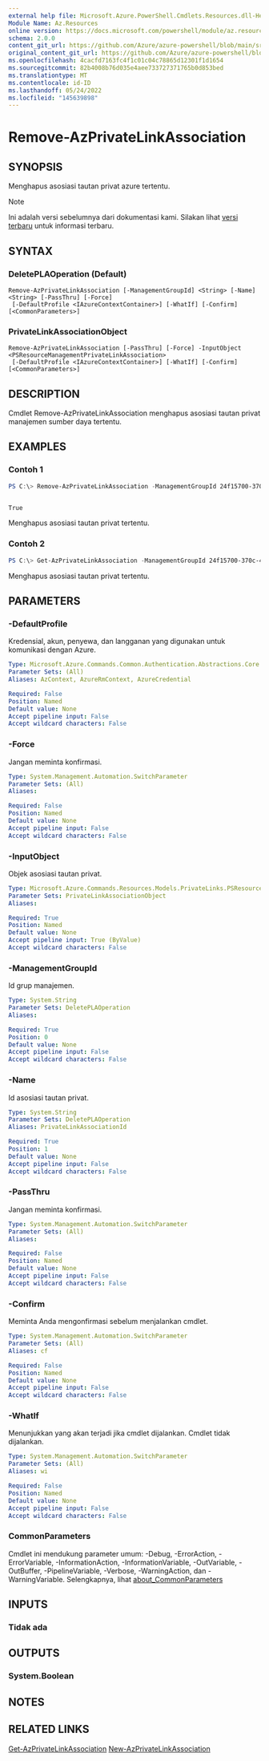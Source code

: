```yaml
---
external help file: Microsoft.Azure.PowerShell.Cmdlets.Resources.dll-Help.xml
Module Name: Az.Resources
online version: https://docs.microsoft.com/powershell/module/az.resources/remove-azprivatelinkassociation
schema: 2.0.0
content_git_url: https://github.com/Azure/azure-powershell/blob/main/src/Resources/Resources/help/Remove-AzPrivateLinkAssociation.md
original_content_git_url: https://github.com/Azure/azure-powershell/blob/main/src/Resources/Resources/help/Remove-AzPrivateLinkAssociation.md
ms.openlocfilehash: 4cacfd7163fc4f1c01c04c78865d12301f1d1654
ms.sourcegitcommit: 82b4008b76d035e4aee733727371765b0d853bed
ms.translationtype: MT
ms.contentlocale: id-ID
ms.lasthandoff: 05/24/2022
ms.locfileid: "145639898"
---
```

# Remove-AzPrivateLinkAssociation

## SYNOPSIS
Menghapus asosiasi tautan privat azure tertentu.

> [!NOTE]
>Ini adalah versi sebelumnya dari dokumentasi kami. Silakan lihat [versi terbaru](/powershell/module/az.resources/remove-azprivatelinkassociation) untuk informasi terbaru.

## SYNTAX

### DeletePLAOperation (Default)
```
Remove-AzPrivateLinkAssociation [-ManagementGroupId] <String> [-Name] <String> [-PassThru] [-Force]
 [-DefaultProfile <IAzureContextContainer>] [-WhatIf] [-Confirm] [<CommonParameters>]
```

### PrivateLinkAssociationObject
```
Remove-AzPrivateLinkAssociation [-PassThru] [-Force] -InputObject <PSResourceManagementPrivateLinkAssociation>
 [-DefaultProfile <IAzureContextContainer>] [-WhatIf] [-Confirm] [<CommonParameters>]
```

## DESCRIPTION
Cmdlet Remove-AzPrivateLinkAssociation menghapus asosiasi tautan privat manajemen sumber daya tertentu.

## EXAMPLES

### Contoh 1
```powershell
PS C:\> Remove-AzPrivateLinkAssociation -ManagementGroupId 24f15700-370c-45bc-86a7-aee1b0c4eb8a -Name 1d7942d1-288b-48de-8d0f-2d2aa8e03ad4


True
```

Menghapus asosiasi tautan privat tertentu.

### Contoh 2
```powershell
PS C:\> Get-AzPrivateLinkAssociation -ManagementGroupId 24f15700-370c-45bc-86a7-aee1b0c4eb8a -Name 1d7942d1-288b-48de-8d0f-2d2aa8e03ad4 | Remove-AzPrivateLinkAssociation -Force
```

Menghapus asosiasi tautan privat tertentu.

## PARAMETERS

### -DefaultProfile
Kredensial, akun, penyewa, dan langganan yang digunakan untuk komunikasi dengan Azure.

```yaml
Type: Microsoft.Azure.Commands.Common.Authentication.Abstractions.Core.IAzureContextContainer
Parameter Sets: (All)
Aliases: AzContext, AzureRmContext, AzureCredential

Required: False
Position: Named
Default value: None
Accept pipeline input: False
Accept wildcard characters: False
```

### -Force
Jangan meminta konfirmasi.

```yaml
Type: System.Management.Automation.SwitchParameter
Parameter Sets: (All)
Aliases:

Required: False
Position: Named
Default value: None
Accept pipeline input: False
Accept wildcard characters: False
```

### -InputObject
Objek asosiasi tautan privat.

```yaml
Type: Microsoft.Azure.Commands.Resources.Models.PrivateLinks.PSResourceManagementPrivateLinkAssociation
Parameter Sets: PrivateLinkAssociationObject
Aliases:

Required: True
Position: Named
Default value: None
Accept pipeline input: True (ByValue)
Accept wildcard characters: False
```

### -ManagementGroupId
Id grup manajemen.

```yaml
Type: System.String
Parameter Sets: DeletePLAOperation
Aliases:

Required: True
Position: 0
Default value: None
Accept pipeline input: False
Accept wildcard characters: False
```

### -Name
Id asosiasi tautan privat.

```yaml
Type: System.String
Parameter Sets: DeletePLAOperation
Aliases: PrivateLinkAssociationId

Required: True
Position: 1
Default value: None
Accept pipeline input: False
Accept wildcard characters: False
```

### -PassThru
Jangan meminta konfirmasi.

```yaml
Type: System.Management.Automation.SwitchParameter
Parameter Sets: (All)
Aliases:

Required: False
Position: Named
Default value: None
Accept pipeline input: False
Accept wildcard characters: False
```

### -Confirm
Meminta Anda mengonfirmasi sebelum menjalankan cmdlet.

```yaml
Type: System.Management.Automation.SwitchParameter
Parameter Sets: (All)
Aliases: cf

Required: False
Position: Named
Default value: None
Accept pipeline input: False
Accept wildcard characters: False
```

### -WhatIf
Menunjukkan yang akan terjadi jika cmdlet dijalankan.
Cmdlet tidak dijalankan.

```yaml
Type: System.Management.Automation.SwitchParameter
Parameter Sets: (All)
Aliases: wi

Required: False
Position: Named
Default value: None
Accept pipeline input: False
Accept wildcard characters: False
```

### CommonParameters
Cmdlet ini mendukung parameter umum: -Debug, -ErrorAction, -ErrorVariable, -InformationAction, -InformationVariable, -OutVariable, -OutBuffer, -PipelineVariable, -Verbose, -WarningAction, dan -WarningVariable. Selengkapnya, lihat [about_CommonParameters](http://go.microsoft.com/fwlink/?LinkID=113216)

## INPUTS

### Tidak ada

## OUTPUTS

### System.Boolean

## NOTES

## RELATED LINKS

[Get-AzPrivateLinkAssociation](./Get-AzPrivateLinkAssociation.md)
 [New-AzPrivateLinkAssociation](./New-AzPrivateLinkAssociation.md)
